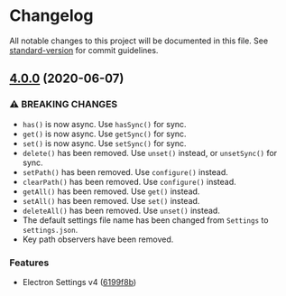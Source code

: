 # Changelog

All notable changes to this project will be documented in this file. See [standard-version](https://github.com/conventional-changelog/standard-version) for commit guidelines.

## [4.0.0](https://github.com/nathanbuchar/electron-settings/compare/v3.1.4...v4.0.0) (2020-06-07)


### ⚠ BREAKING CHANGES

* `has()` is now async. Use `hasSync()` for sync.
* `get()` is now async. Use `getSync()` for sync.
* `set()` is now async. Use `setSync()` for sync.
* `delete()` has been removed. Use `unset()` instead, or
`unsetSync()` for sync.
* `setPath()` has been removed. Use `configure()`
instead.
* `clearPath()` has been removed. Use `configure()`
instead.
* `getAll()` has been removed. Use `get()` instead.
* `setAll()` has been removed. Use `set()` instead.
* `deleteAll()` has been removed. Use `unset()` instead.
* The default settings file name has been changed from
`Settings` to `settings.json`.
* Key path observers have been removed.

### Features

* Electron Settings v4 ([6199f8b](https://github.com/nathanbuchar/electron-settings/commit/6199f8b2ce27adaac1d1f5b57e03d8550fa2d565))
